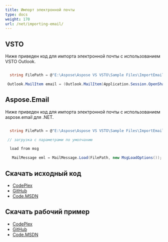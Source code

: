 ```yaml
---
title: Импорт электронной почты
type: docs
weight: 170
url: /net/importing-email/
---
```



## **VSTO**
Ниже приведен код для импорта электронной почты с использованием VSTO Outlook.

``` cs

  string FilePath = @"E:\Aspose\Aspose VS VSTO\Sample Files\ImportEmail.msg";

 Outlook.MailItem email = (Outlook.MailItem)Application.Session.OpenSharedItem(FilePath);       

```
## **Aspose.Email**
Ниже приведен код для импорта электронной почты с использованием aspose.email для .NET.

``` cs

  string FilePath = @"E:\Aspose\Aspose VS VSTO\Sample Files\ImportEmail.msg";  

 // загрузка с параметрами по умолчанию

  load from msg

   MailMessage eml = MailMessage.Load(FilePath, new MsgLoadOptions());

```
## **Скачать исходный код**
- [CodePlex](https://asposeemailvsto.codeplex.com/SourceControl/latest#Code)
- [GitHub](https://github.com/aspose-email/Aspose.Email-for-.NET/tree/master/Plugins/Aspose.Email%20Vs%20VSTO%20Outlook/Code%20Comparison%20of%20Common%20Features/Import%20Email)
- [Code.MSDN](https://code.msdn.microsoft.com/Code-Comparison-of-common-4e0f39b8/view/SourceCode#content)
## **Скачать рабочий пример**
- [CodePlex](https://asposeemailvsto.codeplex.com/releases/view/620910)
- [GitHub](https://github.com/aspose-email/Aspose.Email-for-.NET/releases/tag/AsposeEmailVsVSTOv1.2)
- [Code.MSDN](https://code.msdn.microsoft.com/Code-Comparison-of-common-4e0f39b8)